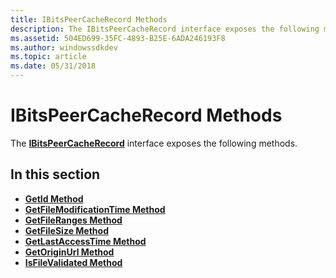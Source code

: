 ```yaml
---
title: IBitsPeerCacheRecord Methods
description: The IBitsPeerCacheRecord interface exposes the following methods.
ms.assetid: 504ED699-35FC-4893-B25E-6ADA246193F8
ms.author: windowssdkdev
ms.topic: article
ms.date: 05/31/2018
---
```


# IBitsPeerCacheRecord Methods

The [**IBitsPeerCacheRecord**](/windows/desktop/api/Bits3_0/nn-bits3_0-ibitspeercacherecord) interface exposes the following methods.

## In this section

-   [**GetId Method**](/windows/desktop/api/Bits3_0/nf-bits3_0-ibitspeercacherecord-getid)
-   [**GetFileModificationTime Method**](/windows/desktop/api/Bits3_0/nf-bits3_0-ibitspeercacherecord-getfilemodificationtime)
-   [**GetFileRanges Method**](/windows/desktop/api/Bits3_0/nf-bits3_0-ibitspeercacherecord-getfileranges)
-   [**GetFileSize Method**](/windows/desktop/api/Bits3_0/nf-bits3_0-ibitspeercacherecord-getfilesize)
-   [**GetLastAccessTime Method**](/windows/desktop/api/Bits3_0/nf-bits3_0-ibitspeercacherecord-getlastaccesstime)
-   [**GetOriginUrl Method**](/windows/desktop/api/Bits3_0/nf-bits3_0-ibitspeercacherecord-getoriginurl)
-   [**IsFileValidated Method**](/windows/desktop/api/Bits3_0/nf-bits3_0-ibitspeercacherecord-isfilevalidated)

 

 





